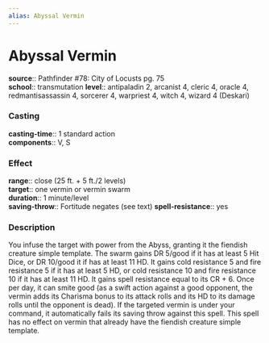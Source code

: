```yaml
---
alias: Abyssal Vermin
---
```


# Abyssal Vermin 

**source**:: Pathfinder \#78: City of Locusts pg. 75  
**school**:: transmutation
**level**:: antipaladin 2, arcanist 4, cleric 4, oracle 4, redmantisassassin 4, sorcerer 4, warpriest 4, witch 4, wizard 4 (Deskari)

### Casting 

**casting-time**:: 1 standard action  
**components**:: V, S

### Effect 

**range**:: close (25 ft. + 5 ft./2 levels)  
**target**:: one vermin or vermin swarm  
**duration**:: 1 minute/level  
**saving-throw**:: Fortitude negates (see text)
**spell-resistance**:: yes

### Description 

You infuse the target with power from the Abyss, granting it the fiendish creature simple template. The swarm gains DR 5/good if it has at least 5 Hit Dice, or DR 10/good it if has at least 11 HD. It gains cold resistance 5 and fire resistance 5 if it has at least 5 HD, or cold resistance 10 and fire resistance 10 if it has at least 11 HD. It gains spell resistance equal to its CR + 6. Once per day, it can smite good (as a swift action against a good opponent, the vermin adds its Charisma bonus to its attack rolls and its HD to its damage rolls until the opponent is dead). If the targeted vermin is under your command, it automatically fails its saving throw against this spell. This spell has no effect on vermin that already have the fiendish creature simple template.
